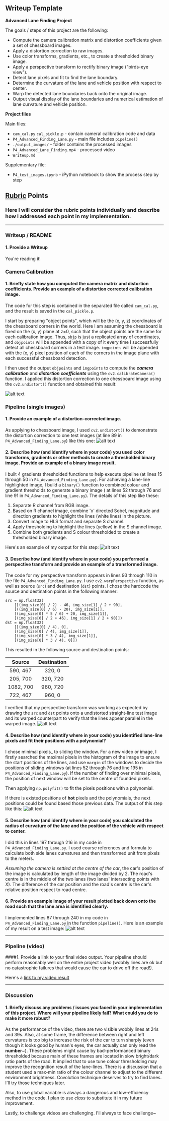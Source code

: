 ## Writeup Template



**Advanced Lane Finding Project**

The goals / steps of this project are the following:

* Compute the camera calibration matrix and distortion coefficients given a set of chessboard images.
* Apply a distortion correction to raw images.
* Use color transforms, gradients, etc., to create a thresholded binary image.
* Apply a perspective transform to rectify binary image ("birds-eye view").
* Detect lane pixels and fit to find the lane boundary.
* Determine the curvature of the lane and vehicle position with respect to center.
* Warp the detected lane boundaries back onto the original image.
* Output visual display of the lane boundaries and numerical estimation of lane curvature and vehicle position.

**Project files**

Main files:

* `cam_cal.py` `cal_pickle.p` - contain cameral calibration code and data
* `P4_Advanced_Finding_Lane.py` - main file includes `pipeline()`
* `./output_images/` - folder contains the processed images
* `P4_Advanced_Lane_Finding.mp4` - processed video
* `Writeup.md`

Supplementary file:

* `P4_test_images.ipynb` - iPython notebook to show the process step by step

[//]: # (Image References)

[image1]: ./output_images/01.calibration.jpg "Undistorted"
[image2]: ./output_images/02.undistortion.jpg "Road Transformed"
[image3]: ./output_images/03.binary.jpg "Binary Example"
[image4]: ./output_images/04.perspective_transform.jpg "Warp Example"
[image5]: ./output_images/05.draw_lane_warped.jpg "Fit Visual"
[image6]: ./output_images/06.result.jpg "Output"
[video1]: ./P4_Advanced_Lane_Finding.mp4 "Video"

## [Rubric](https://review.udacity.com/#!/rubrics/571/view) Points
### Here I will consider the rubric points individually and describe how I addressed each point in my implementation.  

---
### Writeup / README

#### 1. Provide a Writeup
You're reading it!
### Camera Calibration

#### 1. Briefly state how you computed the camera matrix and distortion coefficients. Provide an example of a distortion corrected calibration image.

The code for this step is contained in the separated file called `cam_cal.py`, and the result is saved in the `cal_pickle.p`.  

I start by preparing "object points", which will be the (x, y, z) coordinates of the chessboard corners in the world. Here I am assuming the chessboard is fixed on the (x, y) plane at z=0, such that the object points are the same for each calibration image.  Thus, `objp` is just a replicated array of coordinates, and `objpoints` will be appended with a copy of it every time I successfully detect all chessboard corners in a test image.  `imgpoints` will be appended with the (x, y) pixel position of each of the corners in the image plane with each successful chessboard detection.  

I then used the output `objpoints` and `imgpoints` to compute the _**camera calibration**_ and _**distortion coefficients**_ using the `cv2.calibrateCamera()` function.  I applied this distortion correction to one chessboard image using the `cv2.undistort()` function and obtained this result:

![alt text][image1]

### Pipeline (single images)

#### 1. Provide an example of a distortion-corrected image.
As applying to chessboard image, I used `cv2.undistort()` to demonstrate the distortion correction to one test images (at line 89 in `P4_Advanced_Finding_Lane.py`) like this one:
![alt text][image2]

#### 2. Describe how (and identify where in your code) you used color transforms, gradients or other methods to create a thresholded binary image.  Provide an example of a binary image result.
I built 4 gradients thresholded functions to help execute pipeline  (at lines 15 through 50 in `P4_Advanced_Finding_Lane.py`). For achieving a lane-line highlighted image, I build a `binary()` function to combined colour and gradient thresholds to generate a binary image ( at lines 52 through 76 and line 91 in `P4_Advanced_Finding_Lane.py`). The details of this step like these:

1. Separate R channel from RGB image.
2. Based on R channel image, combine 'x' directed Sobel, magnitude and direction gradients to highlight the lines (white lines) in the picture.
3. Convert image to HLS format and separate S channel.
4. Apply thresholding to highlight the lines (yellow) in the S channel image.
5. Combine both gradients and S colour thresholded to create a thresholded binary image.

Here's an example of my output for this step:
![alt text][image3]

#### 3. Describe how (and identify where in your code) you performed a perspective transform and provide an example of a transformed image.
The code for my perspective transform appears in lines 93 through 110 in the file `P4_Advanced_Finding_Lane.py`. I use `cv2.warpPerspective` function, as well as source (`src`) and destination (`dst`) points.  I chose the hardcode the source and destination points in the following manner:

```
src = np.float32(
    [[(img_size[0] / 2) - 46, img_size[1] / 2 + 90],
    [((img_size[0] / 6) - 20), img_size[1]],
    [(img_size[0] * 5 / 6) + 20, img_size[1]],
    [(img_size[0] / 2 + 46), img_size[1] / 2 + 90]])
dst = np.float32(
    [[(img_size[0] / 4), 0],
    [(img_size[0] / 4), img_size[1]],
    [(img_size[0] * 3 / 4), img_size[1]],
    [(img_size[0] * 3 / 4), 0]])

```
This resulted in the following source and destination points:

| Source        | Destination   |
|:-------------:|:-------------:|
| 590, 467      | 320, 0        |
| 205, 700      | 320, 720      |
| 1082, 700     | 960, 720      |
| 722, 467      | 960, 0        |

I verified that my perspective transform was working as expected by drawing the `src` and `dst` points onto a undistorted straight-line test image and its warped counterpart to verify that the lines appear parallel in the warped image.
![alt text][image4]

#### 4. Describe how (and identify where in your code) you identified lane-line pixels and fit their positions with a polynomial?
I chose minimal pixels_ to sliding the window. For a new video or image, I firstly searched the maximal pixels in the histogram of the image to ensure the start positions of the lines, and use `margin` of the windows to decide the positions of sliding windows (at lines 52 through 76 and line 195 in `P4_Advanced_Finding_Lane.py`). If the number of finding over minimal pixels, the position of next window will be set to the centre of founded pixels.

Then applying `np.polyfit()` to fit the pixels positions with a polynomial.  

If there is existed positions of **hot** pixels and the polynomials, the next positions could be found based those previous data. The output of this step like this:
![alt text][image5]

#### 5. Describe how (and identify where in your code) you calculated the radius of curvature of the lane and the position of the vehicle with respect to center.
I did this in lines 197 through 216 in my code in `P4_Advanced_Finding_Lane.py`. I used course references and formula to calculate both side lanes curvatures and then transformed unit from pixels to the meters.

_Assuming the camera is settled at the centre of the car_, the car's position of the image is calculated by length of the image divided by 2. The road's centre is in the middle of the two lanes (two lanes' intersecting points with X). The difference of the car position and the road's centre is the car's relative position respect to road centre.

#### 6. Provide an example image of your result plotted back down onto the road such that the lane area is identified clearly.
I implemented  lines 87 through 240 in my code in `P4_Advanced_Finding_Lane.py` in the function `pipeline()`.  Here is an example of my result on a test image:
![alt text][image6]

---

### Pipeline (video)

####1. Provide a link to your final video output.  Your pipeline should perform reasonably well on the entire project video (wobbly lines are ok but no catastrophic failures that would cause the car to drive off the road!).

Here's a [link to my video result](./P4_Advanced_Lane_Finding.mp4)

---

### Discussion

#### 1. Briefly discuss any problems / issues you faced in your implementation of this project.  Where will your pipeline likely fail?  What could you do to make it more robust?


As the performance of the video, there are two visible wobbly lines at 24s and 39s. Also, at some frame, the difference between right and left curvatures is too big to increase the risk of the car to turn sharply (even though it looks good by human's eyes, the car actually can only read the **number**~). These problems might cause by bad-performanced binary thresholded because main of these frames are located in slow bright/dark ratio parts of the road. It implied that to use tune colour thresholding may improve the recognition result of the lane-lines. There is a discussion that a student used a max-min ratio of the colour channel to adjust to the different environment brightness. Covolution technique deserves to try to find lanes. I'll try those techniques later.

Also, to use global variable is always a dangerous and low-efficiency method in the code. I plan to use _class_ to substitute it in my future improvement.

Lastly, to challenge videos are challenging. I'll always to face challenge~

